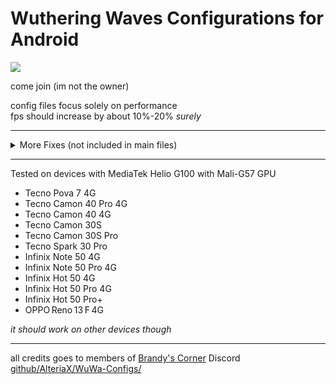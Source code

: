 # Wuthering Waves Configurations for Android

[<img src="https://discord.com/api/guilds/798954204420112454/widget.png?style=banner2">](https://discord.gg/gczjQvgzWE)

come join (im not the owner)

config files focus solely on performance \
fps should increase by about 10%-20% _surely_

---

<details>
<summary>More Fixes (not included in main files)</summary>

```
; some fixes shown here makes your game look weird but adds more fps
; please experiment different settings
: put in Engine.ini under [SystemSettings]

; 0: PF_FloatRGBA (better quality) | 1: PF_FloatR11G11B10
r.SGSR2.History=1

; 0: Ultra Quality | 1: Quality | 2: Balanced | 3: Performance
r.SGSR2.Quality=3

; 0: Use 9Sample for better quality | 1: Use 5Sample for better performance
r.SGSR2.5Sample=1
```

```
; fixes shown here depends on your device

; Enable/disable interactive leaves
Kuro.InteractiveLeavesForceMobilePreview=1

; Enable/disable AFME feature
r.AFME.Enable=1
r.AFME.Kuro.Enable=1

; Enable/disable Snapdragon Game Super Resolution 2
r.SGSR2.Enabled=1
```
[github/AlteriaX/WuWa-Configs/](https://github.com/AlteriaX/WuWa-Configs/)
</details>

---

Tested on devices with MediaTek Helio G100 with Mali-G57 GPU
+ Tecno Pova 7 4G
+ Tecno Camon 40 Pro 4G
+ Tecno Camon 40 4G
+ Tecno Camon 30S
+ Tecno Camon 30S Pro
+ Tecno Spark 30 Pro
+ Infinix Note 50 4G
+ Infinix Note 50 Pro 4G
+ Infinix Hot 50 4G
+ Infinix Hot 50 Pro 4G
+ Infinix Hot 50 Pro+
+ OPPO Reno 13 F 4G

_it should work on other devices though_

---

all credits goes to members of [Brandy's Corner](https://discord.gg/gczjQvgzWE) Discord \
[github/AlteriaX/WuWa-Configs/](https://github.com/AlteriaX/WuWa-Configs/)
